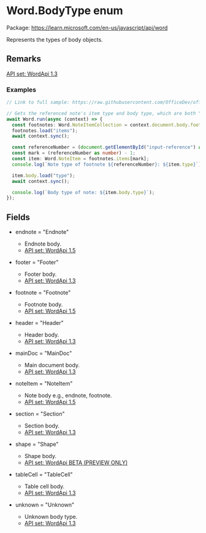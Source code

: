# Word.BodyType enum

Package: https://learn.microsoft.com/en-us/javascript/api/word

Represents the types of body objects.

## Remarks

[API set: WordApi 1.3](https://learn.microsoft.com/en-us/javascript/api/requirement-sets/word/word-api-requirement-sets)

### Examples

```typescript
// Link to full sample: https://raw.githubusercontent.com/OfficeDev/office-js-snippets/prod/samples/word/50-document/manage-footnotes.yaml

// Gets the referenced note's item type and body type, which are both "Footnote".
await Word.run(async (context) => {
  const footnotes: Word.NoteItemCollection = context.document.body.footnotes;
  footnotes.load("items");
  await context.sync();

  const referenceNumber = (document.getElementById("input-reference") as HTMLInputElement).value;
  const mark = (referenceNumber as number) - 1;
  const item: Word.NoteItem = footnotes.items[mark];
  console.log(`Note type of footnote ${referenceNumber}: ${item.type}`);

  item.body.load("type");
  await context.sync();

  console.log(`Body type of note: ${item.body.type}`);
});
```

## Fields

- endnote = "Endnote"
  - Endnote body.
  - [API set: WordApi 1.5](https://learn.microsoft.com/en-us/javascript/api/requirement-sets/word/word-api-requirement-sets)

- footer = "Footer"
  - Footer body.
  - [API set: WordApi 1.3](https://learn.microsoft.com/en-us/javascript/api/requirement-sets/word/word-api-requirement-sets)

- footnote = "Footnote"
  - Footnote body.
  - [API set: WordApi 1.5](https://learn.microsoft.com/en-us/javascript/api/requirement-sets/word/word-api-requirement-sets)

- header = "Header"
  - Header body.
  - [API set: WordApi 1.3](https://learn.microsoft.com/en-us/javascript/api/requirement-sets/word/word-api-requirement-sets)

- mainDoc = "MainDoc"
  - Main document body.
  - [API set: WordApi 1.3](https://learn.microsoft.com/en-us/javascript/api/requirement-sets/word/word-api-requirement-sets)

- noteItem = "NoteItem"
  - Note body e.g., endnote, footnote.
  - [API set: WordApi 1.5](https://learn.microsoft.com/en-us/javascript/api/requirement-sets/word/word-api-requirement-sets)

- section = "Section"
  - Section body.
  - [API set: WordApi 1.3](https://learn.microsoft.com/en-us/javascript/api/requirement-sets/word/word-api-requirement-sets)

- shape = "Shape"
  - Shape body.
  - [API set: WordApi BETA (PREVIEW ONLY)](https://learn.microsoft.com/en-us/javascript/api/requirement-sets/word/word-api-requirement-sets)

- tableCell = "TableCell"
  - Table cell body.
  - [API set: WordApi 1.3](https://learn.microsoft.com/en-us/javascript/api/requirement-sets/word/word-api-requirement-sets)

- unknown = "Unknown"
  - Unknown body type.
  - [API set: WordApi 1.3](https://learn.microsoft.com/en-us/javascript/api/requirement-sets/word/word-api-requirement-sets)